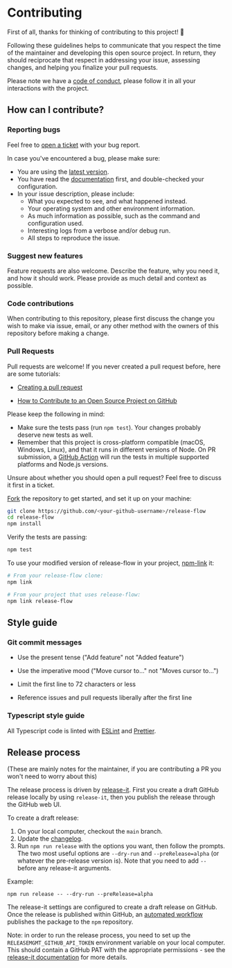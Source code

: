 # Contributing

First of all, thanks for thinking of contributing to this project! 👏

Following these guidelines helps to communicate that you respect the time of the maintainer and developing this open
source project. In return, they should reciprocate that respect in addressing your issue, assessing changes, and helping
you finalize your pull requests.

Please note we have a [code of conduct](./CODE_OF_CONDUCT.md), please follow it in all your interactions with the project.

## How can I contribute?

### Reporting bugs

Feel free to [open a ticket](https://github.com/release-flow/core/issues/new) with your bug report.

In case you've encountered a bug, please make sure:

- You are using the [latest version](https://github.com/release-flow/release-flow/releases).
- You have read the [documentation](./README.md) first, and double-checked your configuration.
- In your issue description, please include:
  - What you expected to see, and what happened instead.
  - Your operating system and other environment information.
  - As much information as possible, such as the command and configuration used.
  - Interesting logs from a verbose and/or debug run.
  - All steps to reproduce the issue.

### Suggest new features

Feature requests are also welcome. Describe the feature, why you need it, and how it should work. Please provide as much
detail and context as possible.

### Code contributions

When contributing to this repository, please first discuss the change you wish to make via issue,
email, or any other method with the owners of this repository before making a change.

### Pull Requests

Pull requests are welcome! If you never created a pull request before, here are some tutorials:

- [Creating a pull request](https://help.github.com/articles/creating-a-pull-request/)

- [How to Contribute to an Open Source Project on GitHub](https://egghead.io/courses/how-to-contribute-to-an-open-source-project-on-github)

Please keep the following in mind:

- Make sure the tests pass (run `npm test`). Your changes probably deserve new tests as well.
- Remember that this project is cross-platform compatible (macOS, Windows, Linux), and that it runs in different
  versions of Node. On PR submission, a [GitHub Action](https://github.com/release-flow/core/actions) will run the
  tests in multiple supported platforms and Node.js versions.

Unsure about whether you should open a pull request? Feel free to discuss it first in a ticket.

[Fork](https://help.github.com/articles/fork-a-repo/) the repository to get started, and set it up on your machine:

```bash
git clone https://github.com/<your-github-username>/release-flow
cd release-flow
npm install
```

Verify the tests are passing:

```bash
npm test
```

To use your modified version of release-flow in your project, [npm-link](https://docs.npmjs.com/cli/link.html) it:

```bash
# From your release-flow clone:
npm link

# From your project that uses release-flow:
npm link release-flow
```

## Style guide

### Git commit messages

- Use the present tense ("Add feature" not "Added feature")

- Use the imperative mood ("Move cursor to..." not "Moves cursor to...")

- Limit the first line to 72 characters or less

- Reference issues and pull requests liberally after the first line

### Typescript style guide

All Typescript code is linted with [ESLint](https://eslint.org/) and [Prettier](https://prettier.io/).

## Release process

(These are mainly notes for the maintainer, if you are contributing a PR you won't need to worry about this)

The release process is driven by [release-it](https://github.com/release-it/release-it). First you create a draft
GitHub release locally by using `release-it`, then you publish the release through the GitHub web UI.

To create a draft release:

1. On your local computer, checkout the `main` branch.
2. Update the [changelog](./CHANGELOG.md).
3. Run `npm run release` with the options you want, then follow the prompts. The two most useful options are `--dry-run`
   and `--preRelease=alpha` (or whatever the pre-release version is). Note that you need to add `--` before any release-it
   arguments.

Example:

```shell
npm run release -- --dry-run --preRelease=alpha
```

The release-it settings are configured to create a draft release on GitHub. Once the release is published within GitHub,
an [automated workflow](.github/workflows/npmpublish.yml) publishes the package to the `npm` repository.

Note: in order to run the release process, you need to set up the `RELEASEMGMT_GITHUB_API_TOKEN` environment variable
on your local computer. This should contain a GitHub PAT with the appropriate permissions - see the
[release-it documentation](https://github.com/release-it/release-it/blob/master/docs/github-releases.md) for more details.
